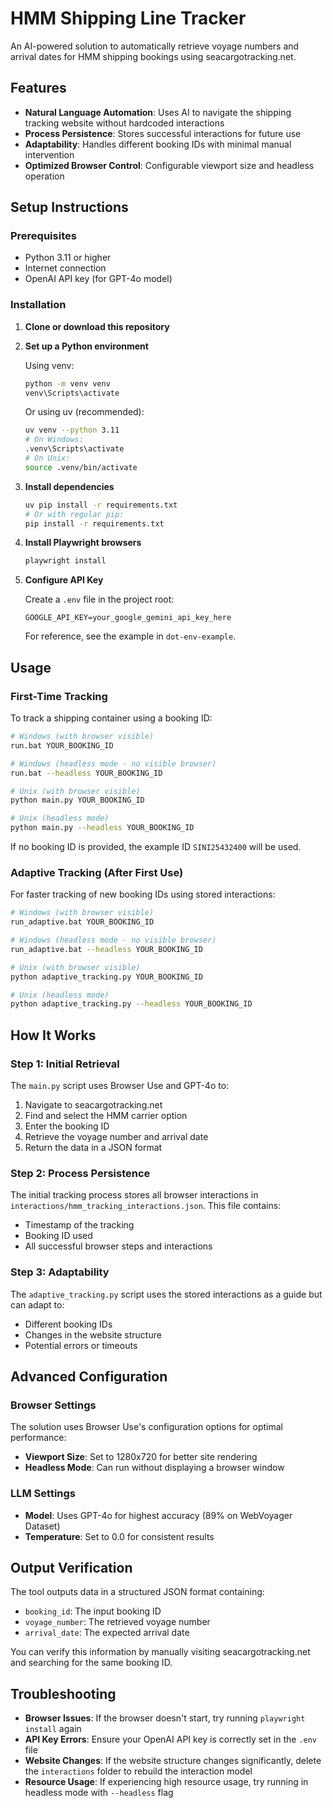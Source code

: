 # HMM Shipping Line Tracker

An AI-powered solution to automatically retrieve voyage numbers and arrival dates for HMM shipping bookings using seacargotracking.net.

## Features

- **Natural Language Automation**: Uses AI to navigate the shipping tracking website without hardcoded interactions
- **Process Persistence**: Stores successful interactions for future use
- **Adaptability**: Handles different booking IDs with minimal manual intervention
- **Optimized Browser Control**: Configurable viewport size and headless operation

## Setup Instructions

### Prerequisites

- Python 3.11 or higher
- Internet connection
- OpenAI API key (for GPT-4o model)

### Installation

1. **Clone or download this repository**

2. **Set up a Python environment**

   Using venv:
   ```bash
   python -m venv venv
   venv\Scripts\activate
   ```

   Or using uv (recommended):
   ```bash
   uv venv --python 3.11
   # On Windows:
   .venv\Scripts\activate
   # On Unix:
   source .venv/bin/activate
   ```

3. **Install dependencies**

   ```bash
   uv pip install -r requirements.txt
   # Or with regular pip:
   pip install -r requirements.txt
   ```

4. **Install Playwright browsers**

   ```bash
   playwright install
   ```

5. **Configure API Key**

   Create a `.env` file in the project root:
   ```
   GOOGLE_API_KEY=your_google_gemini_api_key_here
   ```
   
   For reference, see the example in `dot-env-example`.

## Usage

### First-Time Tracking

To track a shipping container using a booking ID:

```bash
# Windows (with browser visible)
run.bat YOUR_BOOKING_ID

# Windows (headless mode - no visible browser)
run.bat --headless YOUR_BOOKING_ID

# Unix (with browser visible)
python main.py YOUR_BOOKING_ID

# Unix (headless mode)
python main.py --headless YOUR_BOOKING_ID
```

If no booking ID is provided, the example ID `SINI25432400` will be used.

### Adaptive Tracking (After First Use)

For faster tracking of new booking IDs using stored interactions:

```bash
# Windows (with browser visible)
run_adaptive.bat YOUR_BOOKING_ID

# Windows (headless mode - no visible browser)
run_adaptive.bat --headless YOUR_BOOKING_ID

# Unix (with browser visible)
python adaptive_tracking.py YOUR_BOOKING_ID

# Unix (headless mode)
python adaptive_tracking.py --headless YOUR_BOOKING_ID
```

## How It Works

### Step 1: Initial Retrieval

The `main.py` script uses Browser Use and GPT-4o to:
1. Navigate to seacargotracking.net
2. Find and select the HMM carrier option
3. Enter the booking ID
4. Retrieve the voyage number and arrival date
5. Return the data in a JSON format

### Step 2: Process Persistence

The initial tracking process stores all browser interactions in `interactions/hmm_tracking_interactions.json`. This file contains:
- Timestamp of the tracking
- Booking ID used
- All successful browser steps and interactions

### Step 3: Adaptability

The `adaptive_tracking.py` script uses the stored interactions as a guide but can adapt to:
- Different booking IDs
- Changes in the website structure
- Potential errors or timeouts

## Advanced Configuration

### Browser Settings

The solution uses Browser Use's configuration options for optimal performance:

- **Viewport Size**: Set to 1280x720 for better site rendering
- **Headless Mode**: Can run without displaying a browser window

### LLM Settings

- **Model**: Uses GPT-4o for highest accuracy (89% on WebVoyager Dataset)
- **Temperature**: Set to 0.0 for consistent results

## Output Verification

The tool outputs data in a structured JSON format containing:
- `booking_id`: The input booking ID
- `voyage_number`: The retrieved voyage number
- `arrival_date`: The expected arrival date

You can verify this information by manually visiting seacargotracking.net and searching for the same booking ID.

## Troubleshooting

- **Browser Issues**: If the browser doesn't start, try running `playwright install` again
- **API Key Errors**: Ensure your OpenAI API key is correctly set in the `.env` file
- **Website Changes**: If the website structure changes significantly, delete the `interactions` folder to rebuild the interaction model
- **Resource Usage**: If experiencing high resource usage, try running in headless mode with `--headless` flag 